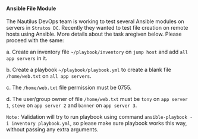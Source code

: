 #### Ansible File Module

The Nautilus DevOps team is working to test several Ansible modules on servers in `Stratos DC`. Recently they wanted to test file creation on remote hosts using Ansible. More details about the task aregiven below. Please proceed with the same:

a. Create an inventory file `~/playbook/inventory` on `jump host` and add `all app servers` in it.

b. Create a playbook `~/playbook/playbook.yml` to create a blank file `/home/web.txt` on `all app servers`.

c. The `/home/web.txt` file permission must be 0755.

d. The user/group owner of file `/home/web.txt` must be `tony` on `app server 1`, `steve` on `app server 2` and `banner` on `app server 3`.

`Note:` Validation will try to run playbook using command `ansible-playbook -i inventory playbook.yml`, so please make sure playbook works this way, without passing any extra arguments.
